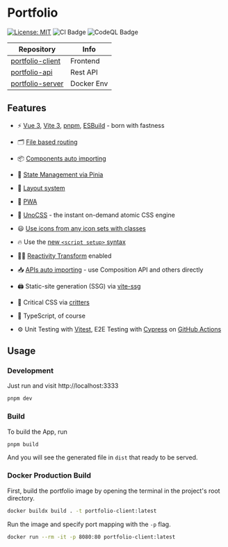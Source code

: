 # Portfolio

[![License: MIT](https://img.shields.io/badge/License-MIT-green.svg)](https://opensource.org/licenses/MIT)
![CI Badge](https://github.com/FaZeRs/portfolio-client/workflows/CI/badge.svg)
![CodeQL Badge](https://github.com/FaZeRs/portfolio-client/workflows/CodeQL/badge.svg)

| Repository                                                          | Info               |
|---------------------------------------------------------------------|--------------------|
| [portfolio-client](https://github.com/FaZeRs/portfolio-client)      | Frontend           |
| [portfolio-api](https://github.com/FaZeRs/portfolio-api)            | Rest API           |
| [portfolio-server](https://github.com/FaZeRs/portfolio-server)      | Docker Env         |

## Features

- ⚡️ [Vue 3](https://github.com/vuejs/core), [Vite 3](https://github.com/vitejs/vite), [pnpm](https://pnpm.io/), [ESBuild](https://github.com/evanw/esbuild) - born with fastness

- 🗂 [File based routing](./src/pages)

- 📦 [Components auto importing](./src/components)

- 🍍 [State Management via Pinia](https://pinia.vuejs.org/)

- 📑 [Layout system](./src/layouts)

- 📲 [PWA](https://github.com/antfu/vite-plugin-pwa)

- 🎨 [UnoCSS](https://github.com/antfu/unocss) - the instant on-demand atomic CSS engine

- 😃 [Use icons from any icon sets with classes](https://github.com/antfu/unocss/tree/main/packages/preset-icons)

- 🔥 Use the [new `<script setup>` syntax](https://github.com/vuejs/rfcs/pull/227)

- 🤙🏻 [Reactivity Transform](https://vuejs.org/guide/extras/reactivity-transform.html) enabled

- 📥 [APIs auto importing](https://github.com/antfu/unplugin-auto-import) - use Composition API and others directly

- 🖨 Static-site generation (SSG) via [vite-ssg](https://github.com/antfu/vite-ssg)

- 🦔 Critical CSS via [critters](https://github.com/GoogleChromeLabs/critters)

- 🦾 TypeScript, of course

- ⚙️ Unit Testing with [Vitest](https://github.com/vitest-dev/vitest), E2E Testing with [Cypress](https://cypress.io/) on [GitHub Actions](https://github.com/features/actions)

## Usage

### Development

Just run and visit http://localhost:3333

```bash
pnpm dev
```

### Build

To build the App, run

```bash
pnpm build
```

And you will see the generated file in `dist` that ready to be served.

### Docker Production Build

First, build the portfolio image by opening the terminal in the project's root directory.

```bash
docker buildx build . -t portfolio-client:latest
```

Run the image and specify port mapping with the `-p` flag.

```bash
docker run --rm -it -p 8080:80 portfolio-client:latest
```
